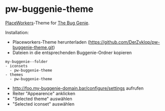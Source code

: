 pw-buggenie-theme
=================

[PlaceWorkers](http://www.placeworkers.com/)-Theme for [The Bug Genie](http://www.thebuggenie.com/).

Installation:
- Placeworkers-Theme herunterladen (https://github.com/DerZyklop/pw-buggenie-theme.git)
- Dateien in die entsprechenden Buggenie-Ordner kopieren

```
my-buggenie--folder
- iconsets
  - pw-buggenie-theme
- themes
  - pw-buggenie-theme
```

- http://foo.my-buggenie-domain.bar/configure/settings aufrufen
- Reiter "Appearence" anklicken
- "Selected theme" auswählen
- "Selected iconset" auswählen
